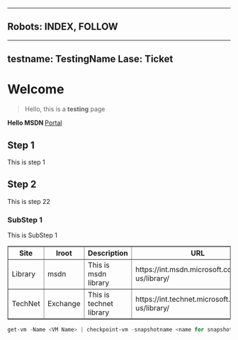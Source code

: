 
---
Robots: INDEX, FOLLOW
---

---
testname: TestingName
Lase: Ticket
---
# Welcome
>Hello, this is a __testing__ page

<strong>Hello MSDN  </strong>
<a href="https://msdn.microsoft.com/en-us/">Portal</a>

## Step 1 ##
This is step 1

## Step 2 ## 
This is step 22

### SubStep 1 ###
This is SubStep 1

<table border="1">
 <tr>
    <th>Site</th/>
    <th>Iroot</th>
    <th>Description</th>
    <th>URL</th>
 </tr>
 <tr>
    <td>Library</td>
    <td>msdn</td>
    <td>This is msdn library</td>
    <td>https://int.msdn.microsoft.com/en-us/library/</td>
 </tr>
 <tr>
    <td>TechNet</td>
    <td>Exchange</td>
    <td>This is technet library</td>
    <td>https://int.technet.microsoft.com/en-us/library/</td>
 </tr>
</table>

 ```powershell
 get-vm -Name <VM Name> | checkpoint-vm -snapshotname <name for snapshot>
 ```

